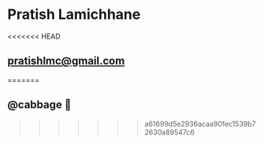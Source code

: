 # Pratish Lamichhane
<<<<<<< HEAD

## pratishlmc@gmail.com
=======
## @cabbage 🥬
>>>>>>> a61699d5e2936acaa90fec1539b72630a89547c6
